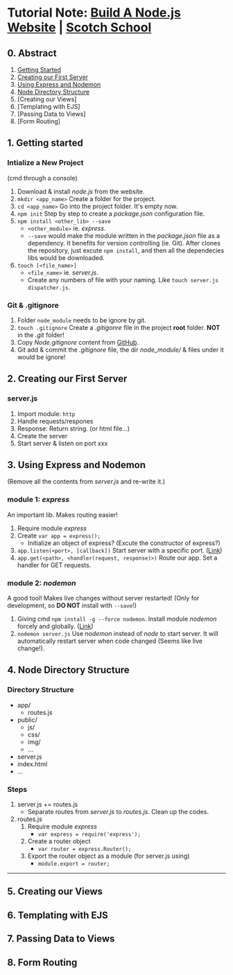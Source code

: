 # Tutorial Note: [Build A Node.js Website](https://school.scotch.io/build-a-nodejs-website) | [Scotch School](https://school.scotch.io)
## 0. Abstract
1. [Getting Started](#1)
2. [Creating our First Server](#2)
3. [Using Express and Nodemon](#3)
4. [Node Directory Structure](#4)
5. [Creating our Views]
6. [Templating with EJS]
7. [Passing Data to Views]
8. [Form Routing]

## <span id='1'>1. Getting started<span>

### Intialize a New Project 
(cmd through a console)

1. Download & install *node.js* from the website.
2. `mkdir <app_name>` Create a folder for the project.
3. `cd <app_name>` Go into the project folder. It's empty now.
4. `npm init` Step by step to create a *package.json* configuration file. 
5. `npm install <other_lib> --save` 
	- `<other_module>` ie. *express*. 
	- `--save` would make the module written in the *package.json* file as a dependency. It benefits for version controlling (ie. Git). After clones the repository, just excute `npm install`, and then all the dependecies libs would be downloaded.
6. `touch [<file_name>]`
	- `<file_name>` ie. *server.js*.
	- Create any numbers of file with your naming. Like `touch server.js dispatcher.js`.

### Git & .gitignore
1. Folder `node_module` needs to be ignore by git.
2. `touch .gitignore` Create a *.gitigonre* file in the project **root** folder. **NOT** in the *.git* folder!
3. Copy *Node.gitignore* content from [GitHub](https://github.com/github/gitignore).
4. Git add & commit the *.gitignore* file, the dir *node_module/* & files under it would be ignore!


## <span id='2'>2. Creating our First Server<span>

### server.js
1. Import module: `http`
2. Handle requests/respones
3. Response: Return string. (or html file...)
4. Create the server
5. Start server & listen on port xxx

## <span id='3'>3. Using Express and Nodemon<span>
(Remove all the contents from *server.js* and re-write it.)

### module 1: *express*
An important lib. Makes routing easier!

1. Require module *express*
2. Create `var app = express();` 
	- Initialize an object of express? (Excute the constructor of express?)
3. `app.listen(<port>, [callback])` Start server with a specific port. ([Link](http://expressjs.com/en/4x/api.html#app.listen))
4. `app.get(<path>, <handler(request, response)>)` Route our app. Set a handler for GET requests.

### module 2: *nodemon*
A good tool! Makes live changes without server restarted! (Only for development, so **DO NOT** install with `--save`!)

1. Giving cmd `npm install -g --force nodemon`. Install module *nodemon* forcely and globally. ([Link](https://teamtreehouse.com/community/nodemon-command-not-found))
2. `nodemon server.js` Use *nodemon* instead of *node* to start server. It will automatically restart server when code changed (Seems like live change!).  

## <span id='4'>4. Node Directory Structure<span>
### Directory Structure

- app/
	- routes.js
- public/
	- js/
	- css/
	- img/
	- ...
- server.js
- index.html
- ...

### Steps
1. server.js += routes.js
	- Separate routes from *server.js* to *routes.js*. Clean up the codes.
2. routes.js
	1. Require module *express*
		- `var express = require('express');`
	2. Create a router object
		- `var router = express.Router();`
	3. Export the router object as a module (for server.js using)
		- `module.export = router;`

---
## <span id='5'>5. Creating our Views<span>
## <span id='6'>6. Templating with EJS<span>
## <span id='7'>7. Passing Data to Views<span>
## <span id='8'>8. Form Routing<span>
